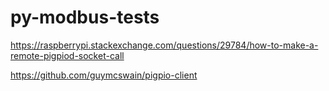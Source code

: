 # py-modbus-tests


https://raspberrypi.stackexchange.com/questions/29784/how-to-make-a-remote-pigpiod-socket-call

https://github.com/guymcswain/pigpio-client